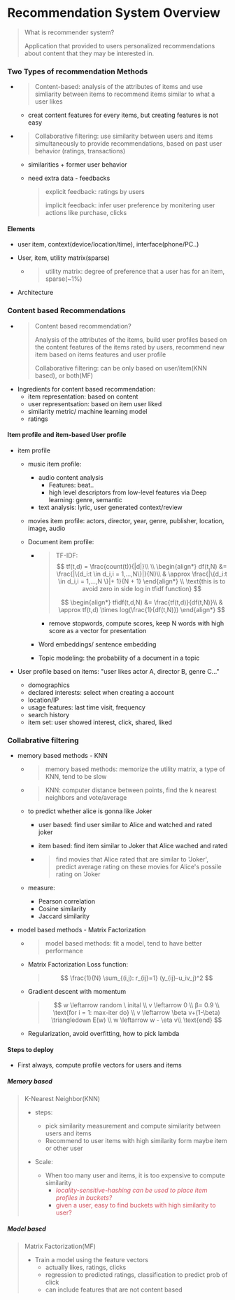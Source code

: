# Recommendation System Overview

> What is recommender system?
>
> Application that provided to users personalized recommendations about content that they may be interested in.

### Two Types of recommendation Methods

* > Content-based: analysis of the attributes of items and use simliarity between items to recommend items similar to what a user likes

  * creat content features for every items, but creating features is not easy

* > Collaborative filtering: use similarity between users and items simultaneously to provide recommendations, based on past user behavior (ratings, transactions)

  * similarities + former user behavior

  * need extra data - feedbacks

    > explicit feedback: ratings by users
    >
    > implicit feedback: infer user preference by monitering user actions like purchase, clicks

#### Elements

* user item, context(device/location/time), interface(phone/PC..)

* User, item, utility matrix(sparse)

  * > utility matrix: degree of preference that a user has for an item, sparse(~1%)

* Architecture

### Content based Recommendations

* > Content based recommendation?
  >
  > Analysis of the attributes of the items, build user profiles based on the content features of the items rated by users, recommend new item based on items features and user profile
  >
  > Collaborative filtering: can be only based on user/item(KNN based), or both(MF)

- Ingredients for content based recommendation:
  - item representation: based on content
  - user representsation: based on item user liked
  - similarity metric/ machine learning model
  - ratings

#### Item profile and item-based User profile

- item profile

  - music item profile: 

    - audio content analysis
      - Features: beat..
      - high level descriptors from low-level features via Deep learning: genre, semantic
    -  text analysis: lyric, user generated context/review

  - movies item profile: actors, director, year, genre, publisher, location, image, audio

  - Document item profile: 

    - > TF-IDF: 
      > $$
      > tf(t,d) = \frac{count(t)}{|d|}\\
      > \\
      > \begin{align*}
      > df(t,N) &= \frac{|\{d_i:t \in d_i,i = 1,...,N\}|}{N}\\
      >  & \approx \frac{|\{d_i:t \in d_i,i = 1,...,N \}|+ 1}{N + 1}
      > \end{align*}
      > \\
      > \text{this is to avoid zero in side log in tfidf function}
      > $$
      >
      > $$
      > \begin{align*}
      > tfidf(t,d,N) &= \frac{tf(t,d)}{df(t,N)}\\
      >  & \approx  tf(t,d) \times log(\frac{1}{df(t,N)})
      > \end{align*}
      > $$

      - remove stopwords, compute scores, keep N words with high score as a vector for presentation 

    - Word embeddings/ sentence embedding

    - Topic modeling: the probability of a document in a topic

- User profile based on items: "user likes actor A,  director B, genre C..."

  - domographics
  - declared interests: select when creating a account
  - location/IP
  - usage features: last time visit, frequency
  - search history
  - item set: user showed interest, click, shared, liked

  

### Collabrative filtering

* memory based methods - KNN

  * > memory based methods: memorize the utility matrix, a type of KNN, tend to be slow

  * > KNN: computer distance between points, find the k nearest neighbors and vote/average

  * to predict whether alice is gonna like Joker

    * user based: find user similar to Alice and watched and rated joker

    * item based: find item similar to Joker that Alice wached and rated

    * > find movies that Alice rated that are similar to 'Joker', predict average rating on these movies for Alice's possile rating on 'Joker

  * measure: 

    * Pearson correlation
    * Cosine similarity
    * Jaccard similarity

* model based methods - Matrix Factorization

  * > model based methods: fit a model, tend to have better performance

  * Matrix Factorization Loss function:

    > $$
    > \frac{1}{N} \sum_{(i,j): r_{ij}=1} (y_{ij}-u_iv_j)^2
    > $$

  * Gradient descent with momentum

    > $$
    > w \leftarrow random \ inital \\
    > v \leftarrow 0 \\
    > β= 0.9 \\ 
    > \text{for i = 1: max-iter do} \\
    > v \leftarrow \beta v+(1-\beta) \triangledown E(w) \\
    > w \leftarrow w - \eta v\\
    > \text{end}
    > $$
    >
    > 

  * Regularization, avoid overfitting, how to pick lambda

#### Steps to deploy

* First always, compute profile vectors for users and items

##### Memory based

> K-Nearest Neighbor(KNN)
>
> * steps:
>   * pick similarity measurement and compute similarity between users and items
>   * Recommend to user items with high similarity form maybe item or other user
>
> * Scale:
>   * When too many user and items, it is too expensive to compute similarity
>     * <span style="color:#D0505D">*locality-sensitive-hashing can be used to place item profiles in buckets?*</span>
>     * <span style="color:#D0505D">given a user, easy to find buckets with high similarity to user?</span>

##### Model based

> Matrix Factorization(MF)
>
> * Train a model using the feature vectors
>   * actually likes, ratings, clicks
>   * regression to predicted ratings, classification to predict prob of click
>   * can include features that are not content based

